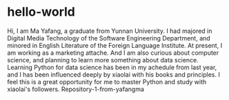# hello-world
Hi, I am Ma Yafang, a graduate from Yunnan University.
I had majored in Digital Media Technology of the Software Engineering Department, and minored in English Literature of the Foreign Language Institute. 
At present, I am working as a marketing attache. And I am also curious about computer science, and planning to learn more something about data science. Learning Python for data science has been in my achedule from last year, and I has been influenced deeply by xiaolai with his books and principles. I feel this is a great opportunity for me to master Python and study with xiaolai's followers. 
Repository-1-from-yafangma
